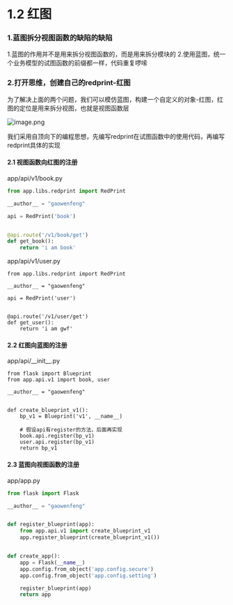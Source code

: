 # 1.2 红图

### 1.蓝图拆分视图函数的缺陷的缺陷

1.蓝图的作用并不是用来拆分视图函数的，而是用来拆分模块的
2.使用蓝图，统一个业务模型的试图函数的前缀都一样，代码重复啰嗦

### 2.打开思维，创建自己的redprint-红图

为了解决上面的两个问题，我们可以模仿蓝图，构建一个自定义的对象-红图，红图的定位是用来拆分视图，也就是视图函数层

![image.png](https://upload-images.jianshu.io/upload_images/7220971-26c3213bb5c70767.png?imageMogr2/auto-orient/strip%7CimageView2/2/w/1240)

我们采用自顶向下的编程思想，先编写redprint在试图函数中的使用代码，再编写redprint具体的实现

#### 2.1 视图函数向红图的注册

app/api/v1/book.py

```python
from app.libs.redprint import RedPrint

__author__ = "gaowenfeng"

api = RedPrint('book')


@api.route('/v1/book/get')
def get_book():
    return 'i am book'
```

app/api/v1/user.py
```
from app.libs.redprint import RedPrint

__author__ = "gaowenfeng"

api = RedPrint('user')


@api.route('/v1/user/get')
def get_user():
    return 'i am gwf'
```

#### 2.2 红图向蓝图的注册

app/api/\_\_init__.py
```
from flask import Blueprint
from app.api.v1 import book, user

__author__ = "gaowenfeng"


def create_blueprint_v1():
    bp_v1 = Blueprint('v1', __name__)
    
    # 假设api有register的方法，后面再实现
    book.api.register(bp_v1)
    user.api.register(bp_v1)
    return bp_v1
```

#### 2.3 蓝图向视图函数的注册
app/app.py
```python
from flask import Flask

__author__ = "gaowenfeng"


def register_blueprint(app):
    from app.api.v1 import create_blueprint_v1
    app.register_blueprint(create_blueprint_v1())


def create_app():
    app = Flask(__name__)
    app.config.from_object('app.config.secure')
    app.config.from_object('app.config.setting')

    register_blueprint(app)
    return app
```


